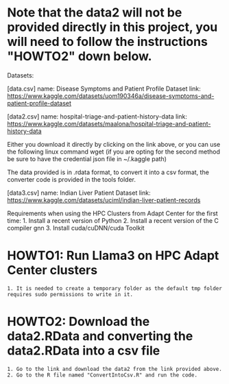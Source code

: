 # Note that the data2 will not be provided directly in this project, you will need to follow the instructions "HOWTO2" down below.




Datasets:

[data.csv] 
name: Disease Symptoms and Patient Profile Dataset
link: https://www.kaggle.com/datasets/uom190346a/disease-symptoms-and-patient-profile-dataset


[data2.csv]
name: hospital-triage-and-patient-history-data
link: https://www.kaggle.com/datasets/maalona/hospital-triage-and-patient-history-data

Either you download it directly by clicking on the link above, or you can use the following linux command wget (if you are opting for the second method be sure to have the credential json file in ~/.kaggle path)

The data provided is in .rdata format, to convert it into a csv format, the converter code is provided in the tools folder.

[data3.csv]
name: Indian Liver Patient Dataset
link: https://www.kaggle.com/datasets/uciml/indian-liver-patient-records



Requirements when using the HPC Clusters from Adapt Center for the first time:
    1. Install a recent version of Python
    2. Install a recent version of the C compiler gnn
    3. Install cuda/cuDNN/cuda Toolkit
    



# HOWTO1: Run Llama3 on HPC Adapt Center clusters
    1. It is needed to create a temporary folder as the default tmp folder requires sudo permissions to write in it.




# HOWTO2: Download the data2.RData and converting the data2.RData into a csv file
    1. Go to the link and download the data2 from the link provided above. 
    2. Go to the R file named "ConvertIntoCsv.R" and run the code.

